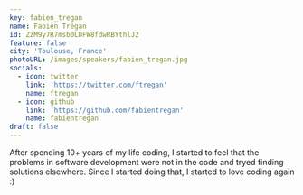```yaml
---
key: fabien_tregan
name: Fabien Trégan
id: ZzM9y7R7msb0LDFW8fdwRBYthlJ2
feature: false
city: 'Toulouse, France'
photoURL: /images/speakers/fabien_tregan.jpg
socials:
  - icon: twitter
    link: 'https://twitter.com/ftregan'
    name: ftregan
  - icon: github
    link: 'https://github.com/fabientregan'
    name: fabientregan
draft: false
---
```

After spending 10+ years of my life coding, I started to feel that the problems in software development were not in the code and tryed finding solutions elsewhere. Since I started doing that, I started to love coding again :)
